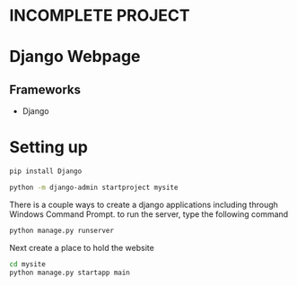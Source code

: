 # INCOMPLETE PROJECT


# Django Webpage

## Frameworks

* Django


# Setting up
```bash
pip install Django

python -m django-admin startproject mysite
```
There is a couple ways to create a django applications including through Windows Command Prompt.
to run the server, type the following command
```bash
python manage.py runserver
```

Next create a place to hold the website
```bash
cd mysite
python manage.py startapp main
```